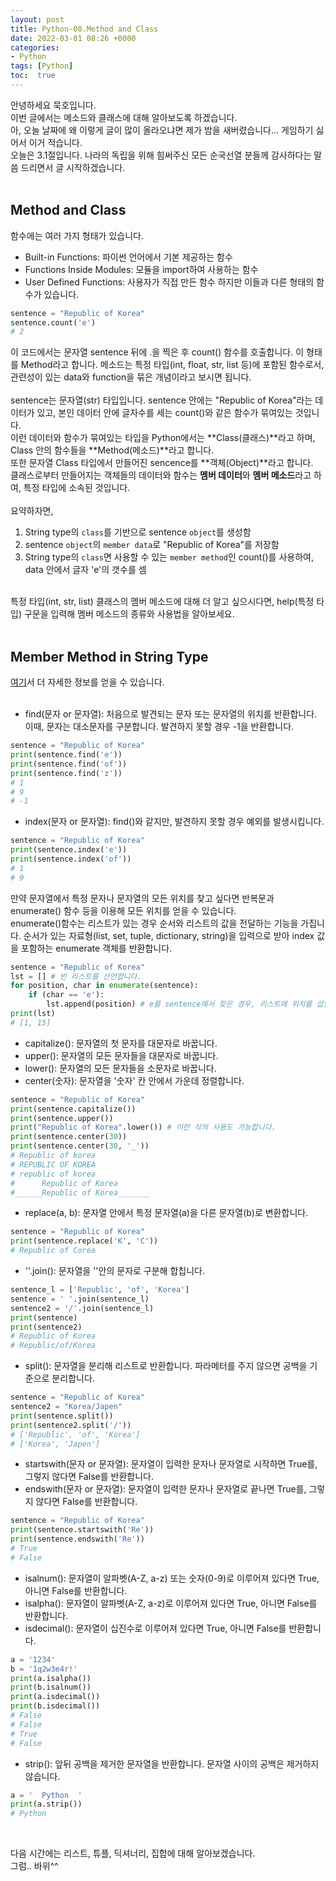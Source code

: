 ```yaml
---
layout: post
title: Python-08.Method and Class
date: 2022-03-01 08:26 +0000
categories:
- Python
tags: [Python]
toc:  true
---
```


안녕하세요 묵호입니다.<br>
이번 글에서는 메소드와 클래스에 대해 알아보도록 하겠습니다.<br>
아, 오늘 날짜에 왜 이렇게 글이 많이 올라오냐면 제가 밤을 새버렸습니다... 게임하기 싫어서 이거 적습니다.<br>
오늘은 3.1절입니다. 나라의 독립을 위해 힘써주신 모든 순국선열 분들께 감사하다는 말씀 드리면서 글 시작하겠습니다.<br><br>

## Method and Class<br>
함수에는 여러 가지 형태가 있습니다.<br>
- Built-in Functions: 파이썬 언어에서 기본 제공하는 함수
- Functions Inside Modules: 모듈을 import하여 사용하는 함수
- User Defined Functions: 사용자가 직접 만든 함수
하지만 이들과 다른 형태의 함수가 있습니다.

```python
sentence = "Republic of Korea"
sentence.count('e')
# 2
```
이 코드에서는 문자열 sentence 뒤에 .을 찍은 후 count() 함수를 호출합니다. 이 형태를 Method라고 합니다. 메소드는 특정 타입(int, float, str, list 등)에 포함된 함수로서, 관련성이 있는 data와 function을 묶은 개념이라고 보시면 됩니다.<br><br>
sentence는 문자열(str) 타입입니다. sentence 안에는 "Republic of Korea"라는 데이터가 있고, 본인 데이터 안에 글자수를 세는 count()와 같은 함수가 묶여있는 것입니다.<br>
이런 데이터와 함수가 묶여있는 타입을 Python에서는 **Class(클래스)**라고 하며, Class 안의 함수들을 **Method(메소드)**라고 합니다.<br>
또한 문자열 Class 타입에서 만들어진 sencence를 **객체(Object)**라고 합니다.<br>
클래스로부터 만들어지는 객체들의 데이터와 함수는 **멤버 데이터**와 **멤버 메소드**라고 하여, 특정 타입에 소속된 것입니다.<br><br>
요약하자면,
1. String type의 ``class``를 기반으로 sentence ``object``를 생성함
2. sentence ``object``의 ``member data``로 "Republic of Korea"를 저장함
3. String type의 ``class``면 사용할 수 있는 ``member method``인 count()를 사용하여, data 안에서 글자 'e'의 갯수를 셈
<br>
특정 타입(int, str, list) 클래스의 멤버 메소드에 대해 더 알고 싶으시다면, help(특정 타입) 구문을 입력해 멤버 메소드의 종류와 사용법을 알아보세요.<br><br>


## Member Method in String Type<br>
[여기](https://docs.python.org/3/library/stdtypes.html#text-sequence-type-str)서 더 자세한 정보를 얻을 수 있습니다.<br><br>
- find(문자 or 문자열): 처음으로 발견되는 문자 또는 문자열의 위치를 반환합니다. 이때, 문자는 대소문자를 구분합니다. 발견하지 못할 경우 -1을 반환합니다.

```python
sentence = "Republic of Korea"
print(sentence.find('e'))
print(sentence.find('of'))
print(sentence.find('z'))
# 1
# 9
# -1
```
- index(문자 or 문자열): find()와 같지만, 발견하지 못할 경우 예외를 발생시킵니다.

```python
sentence = "Republic of Korea"
print(sentence.index('e'))
print(sentence.index('of'))
# 1
# 9
```
만약 문자열에서 특정 문자나 문자열의 모든 위치를 찾고 싶다면 반복문과 enumerate() 함수 등을 이용해 모든 위치를 얻을 수 있습니다.<br>
enumerate()함수는 리스트가 있는 경우 순서와 리스트의 값을 전달하는 기능을 가집니다. 순서가 있는 자료형(list, set, tuple, dictionary, string)을 입력으로 받아 index 값을 포함하는 enumerate 객체를 반환합니다.

```python
sentence = "Republic of Korea"
lst = [] # 빈 리스트를 선언합니다.
for position, char in enumerate(sentence):
    if (char == 'e'):
        lst.append(position) # e를 sentence에서 찾은 경우, 리스트에 위치를 삽입합니다.
print(lst)
# [1, 15]
```
- capitalize(): 문자열의 첫 문자를 대문자로 바꿉니다.
- upper(): 문자열의 모든 문자들을 대문자로 바꿉니다.
- lower(): 문자열의 모든 문자들을 소문자로 바꿉니다.
- center(숫자): 문자열을 '숫자' 칸 안에서 가운데 정렬합니다.

```python
sentence = "Republic of Korea"
print(sentence.capitalize())
print(sentence.upper())
print("Republic of Korea".lower()) # 이런 식의 사용도 가능합니다.
print(sentence.center(30))
print(sentence.center(30, '_'))
# Republic of korea
# REPUBLIC OF KOREA
# republic of korea
#      Republic of Korea       
#______Republic of Korea_______  
```
- replace(a, b): 문자열 안에서 특정 문자열(a)을 다른 문자열(b)로 변환합니다.

```python
sentence = "Republic of Korea"
print(sentence.replace('K', 'C'))
# Republic of Corea
```
- ''.join(): 문자열을 ''안의 문자로 구분해 합칩니다.

```python
sentence_l = ['Republic', 'of', 'Korea']
sentence = ' '.join(sentence_l)
sentence2 = '/'.join(sentence_l)
print(sentence)
print(sentence2)
# Republic of Korea
# Republic/of/Korea
```
- split(): 문자열을 분리해 리스트로 반환합니다. 파라메터를 주지 않으면 공백을 기준으로 분리합니다.

```python
sentence = "Republic of Korea"
sentence2 = "Korea/Japen"
print(sentence.split())
print(sentence2.split('/'))
# ['Republic', 'of', 'Korea']
# ['Korea', 'Japen']
```
- startswith(문자 or 문자열): 문자열이 입력한 문자나 문자열로 시작하면 True를, 그렇지 않다면 False를 반환합니다.
- endswith(문자 or 문자열): 문자열이 입력한 문자나 문자열로 끝나면 True를, 그렇지 않다면 False를 반환합니다.

```python
sentence = "Republic of Korea"
print(sentence.startswith('Re'))
print(sentence.endswith('Re'))
# True
# False
```
- isalnum(): 문자열이 알파벳(A-Z, a-z) 또는 숫자(0-9)로 이루어져 있다면 True, 아니면 False를 반환합니다.
- isalpha(): 문자열이 알파벳(A-Z, a-z)로 이루어져 있다면 True, 아니면 False를 반환합니다.
- isdecimal(): 문자열이 십진수로 이루어져 있다면 True, 아니면 False를 반환합니다.

```python
a = '1234'
b = '1q2w3e4r!'
print(a.isalpha())
print(b.isalnum())
print(a.isdecimal())
print(b.isdecimal())
# False
# False
# True
# False
```
- strip(): 앞뒤 공백을 제거한 문자열을 반환합니다. 문자열 사이의 공백은 제거하지 않습니다.

```python
a = '  Python  '
print(a.strip())
# Python
```
<br>


다음 시간에는 리스트, 튜플, 딕셔너리, 집합에 대해 알아보겠습니다.<br>
그럼.. 바위^^<br>